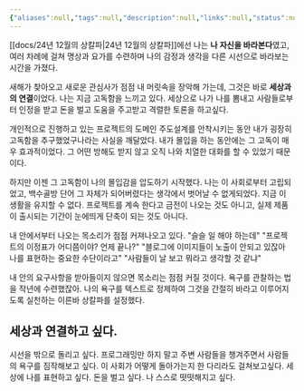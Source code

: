 ```yaml
---
{"aliases":null,"tags":null,"description":null,"links":null,"status":null,"title":"25년 1월의 상칼파","created":"2025-01-10T10:24:33","updated":"2025-01-10T11:00:15","dg-publish":true,"permalink":"/docs/25년 1월의 상칼파/","dgPassFrontmatter":true}
---
```


[[docs/24년 12월의 상칼파\|24년 12월의 상칼파]]에선 나는 **나 자신을 바라본다**였고, 여러 차례에 걸쳐 명상과 요가를 수련하며 나의 감정과 생각을 다른 시선으로 바라보는 시간을 가졌다.

새해가 찾아오고 새로운 관심사가 점점 내 머릿속을 장악해 가는데, 그것은 바로 **세상과의 연결**이었다. 나는 지금 고독함을 느끼고 있다. 세상으로 나가 나를 뽐내고 사람들로부터 인정을 받고 돈을 벌고 도움을 주고받고 격렬한 토론을 하고싶다. 

개인적으로 진행하고 있는 프로젝트의 도메인 주도설계를 안착시키는 동안 내가 굉장히 고독함을 추구했었구나라는 사실을 깨달았다. 내가 몰입을 하는 동안에는 그 고독이 매우 효과적이었다. 그 어떤 방해도 받지 않고 오직 나와 치열한 대화를 할 수 있었기 때문이다.

하지만 이젠 그 고독함이 나의 몰입감을 압도하기 시작했다. 나는 이 사회로부터 고립되었고, 백수골방 단어 그 자체가 되어버렸다는 생각에서 벗어날 수 없게되었다. 지금 이 생활을 유지할 수 없다. 프로젝트를 계속 한다고 금전이 나오는 것도 아니고, 실제 제품이 출시되는 기간이 눈에띄게 단축이 되는 것도 아니다. 

내 안에서부터 나오는 목소리가 점점 커져나오고 있다. "슬슬 일 해야 하는데" "프로젝트의 이정표가 어디쯤이야? 언제 끝나?" "블로그에 이미지들이 노출이 안되고 있잖아 나를 표현하는 중요한 수단이라고" "사람들이 날 보고 뭐라고 생각할 것 같냐"

내 안의 요구사항을 받아들이지 않으면 목소리는 점점 커질 것이다. 욕구를 관찰하는 법을 작년에 수련했잖아. 나의 욕구를 텍스트로 정제하여 그것을 간절히 바라고 이루어지도록 실천하는 이른바 상칼파를 설정했다. 

## 세상과 연결하고 싶다.

시선을 밖으로 돌리고 싶다. 프로그래밍만 하지 말고 주변 사람들을 챙겨주면서 사람들의 욕구를 짐작해보고 싶다. 이 사회가 어떻게 돌아가는지 한 다리라도 걸쳐보고싶다. 세상에 나를 표현하고 싶다. 돈을 벌고 싶다. 나 스스로 떳떳해지고 싶다.

